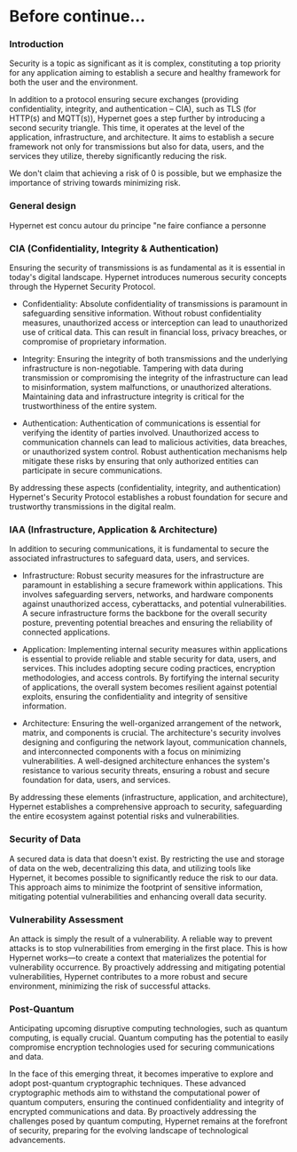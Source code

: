 # Before continue...

### Introduction

Security is a topic as significant as it is complex, constituting a top priority for any application aiming to establish a secure and healthy framework for both the user and the environment.

In addition to a protocol ensuring secure exchanges (providing confidentiality, integrity, and authentication – CIA), such as TLS (for HTTP(s) and MQTT(s)), Hypernet goes a step further by introducing a second security triangle. This time, it operates at the level of the application, infrastructure, and architecture. It aims to establish a secure framework not only for transmissions but also for data, users, and the services they utilize, thereby significantly reducing the risk.

We don't claim that achieving a risk of 0 is possible, but we emphasize the importance of striving towards minimizing risk.

### General design
Hypernet est concu autour du principe "ne faire confiance a personne

### CIA (Confidentiality, Integrity & Authentication)

Ensuring the security of transmissions is as fundamental as it is essential in today's digital landscape. Hypernet introduces numerous security concepts through the Hypernet Security Protocol.

- Confidentiality: Absolute confidentiality of transmissions is paramount in safeguarding sensitive information. Without robust confidentiality measures, unauthorized access or interception can lead to unauthorized use of critical data. This can result in financial loss, privacy breaches, or compromise of proprietary information.

- Integrity: Ensuring the integrity of both transmissions and the underlying infrastructure is non-negotiable. Tampering with data during transmission or compromising the integrity of the infrastructure can lead to misinformation, system malfunctions, or unauthorized alterations. Maintaining data and infrastructure integrity is critical for the trustworthiness of the entire system.

- Authentication: Authentication of communications is essential for verifying the identity of parties involved. Unauthorized access to communication channels can lead to malicious activities, data breaches, or unauthorized system control. Robust authentication mechanisms help mitigate these risks by ensuring that only authorized entities can participate in secure communications.

By addressing these aspects (confidentiality, integrity, and authentication) Hypernet's Security Protocol establishes a robust foundation for secure and trustworthy transmissions in the digital realm.

### IAA (Infrastructure, Application & Architecture)

In addition to securing communications, it is fundamental to secure the associated infrastructures to safeguard data, users, and services.

- Infrastructure: Robust security measures for the infrastructure are paramount in establishing a secure framework within applications. This involves safeguarding servers, networks, and hardware components against unauthorized access, cyberattacks, and potential vulnerabilities. A secure infrastructure forms the backbone for the overall security posture, preventing potential breaches and ensuring the reliability of connected applications.

- Application: Implementing internal security measures within applications is essential to provide reliable and stable security for data, users, and services. This includes adopting secure coding practices, encryption methodologies, and access controls. By fortifying the internal security of applications, the overall system becomes resilient against potential exploits, ensuring the confidentiality and integrity of sensitive information.

- Architecture: Ensuring the well-organized arrangement of the network, matrix, and components is crucial. The architecture's security involves designing and configuring the network layout, communication channels, and interconnected components with a focus on minimizing vulnerabilities. A well-designed architecture enhances the system's resistance to various security threats, ensuring a robust and secure foundation for data, users, and services.

By addressing these elements (infrastructure, application, and architecture), Hypernet establishes a comprehensive approach to security, safeguarding the entire ecosystem against potential risks and vulnerabilities.


### Security of Data
A secured data is data that doesn't exist. By restricting the use and storage of data on the web, decentralizing this data, and utilizing tools like Hypernet, it becomes possible to significantly reduce the risk to our data. This approach aims to minimize the footprint of sensitive information, mitigating potential vulnerabilities and enhancing overall data security.

### Vulnerability Assessment
An attack is simply the result of a vulnerability. A reliable way to prevent attacks is to stop vulnerabilities from emerging in the first place. This is how Hypernet works—to create a context that materializes the potential for vulnerability occurrence. By proactively addressing and mitigating potential vulnerabilities, Hypernet contributes to a more robust and secure environment, minimizing the risk of successful attacks.


### Post-Quantum
Anticipating upcoming disruptive computing technologies, such as quantum computing, is equally crucial. Quantum computing has the potential to easily compromise encryption technologies used for securing communications and data.

In the face of this emerging threat, it becomes imperative to explore and adopt post-quantum cryptographic techniques. These advanced cryptographic methods aim to withstand the computational power of quantum computers, ensuring the continued confidentiality and integrity of encrypted communications and data. By proactively addressing the challenges posed by quantum computing, Hypernet remains at the forefront of security, preparing for the evolving landscape of technological advancements.

